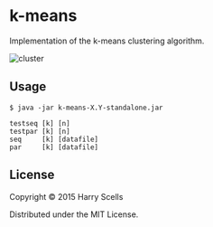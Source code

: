 # k-means

Implementation of the k-means clustering algorithm.

![cluster](http://i.imgur.com/mr7INW0.png)

## Usage

    $ java -jar k-means-X.Y-standalone.jar

    testseq [k] [n]
    testpar [k] [n]
    seq     [k] [datafile]
    par     [k] [datafile]

## License

Copyright © 2015 Harry Scells

Distributed under the MIT License.
